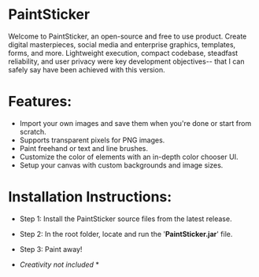 # PaintSticker
  Welcome to PaintSticker, an open-source and free to use product. Create digital masterpieces, social media and enterprise graphics, templates, forms, and more. Lightweight execution, compact codebase, steadfast reliability, and user privacy were key development objectives-- that I can safely say have been achieved with this version.   

# Features:
- Import your own images and save them when you're done or start from scratch.
- Supports transparent pixels for PNG images.
- Paint freehand or text and line brushes.
- Customize the color of elements with an in-depth color chooser UI.
- Setup your canvas with custom backgrounds and image sizes.

# Installation Instructions:
- Step 1:
Install the PaintSticker source files from the latest release.

- Step 2:
In the root folder, locate and run the '**PaintSticker.jar**' file.

- Step 3:
Paint away!

* _Creativity not included_ *
